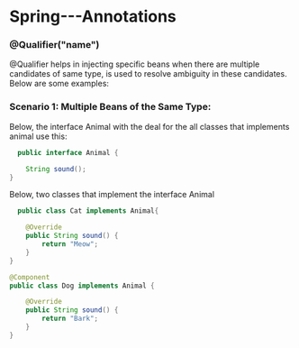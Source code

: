 # Spring---Annotations

<h3>@Qualifier("name")</h3>
<p>@Qualifier helps in injecting specific beans when there are multiple candidates of same type, is used to resolve ambiguity in these candidates. Below are some examples:</p>

<h3>Scenario 1: Multiple Beans of the Same Type:</h3>

<p>Below, the interface Animal with the deal for the all classes that implements animal use this:</p>

```java
  public interface Animal {

    String sound();
}

```
Below, two classes that implement the interface Animal

```java
  public class Cat implements Animal{

    @Override
    public String sound() {
        return "Meow";
    }
}

@Component
public class Dog implements Animal {

    @Override
    public String sound() {
        return "Bark";
    }
}

```



